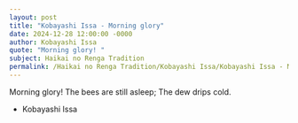 ```yaml
---
layout: post
title: "Kobayashi Issa - Morning glory"
date: 2024-12-28 12:00:00 -0000
author: Kobayashi Issa
quote: "Morning glory! "
subject: Haikai no Renga Tradition
permalink: /Haikai no Renga Tradition/Kobayashi Issa/Kobayashi Issa - Morning glory
---
```


Morning glory! 
The bees are still asleep; 
The dew drips cold.

- Kobayashi Issa
